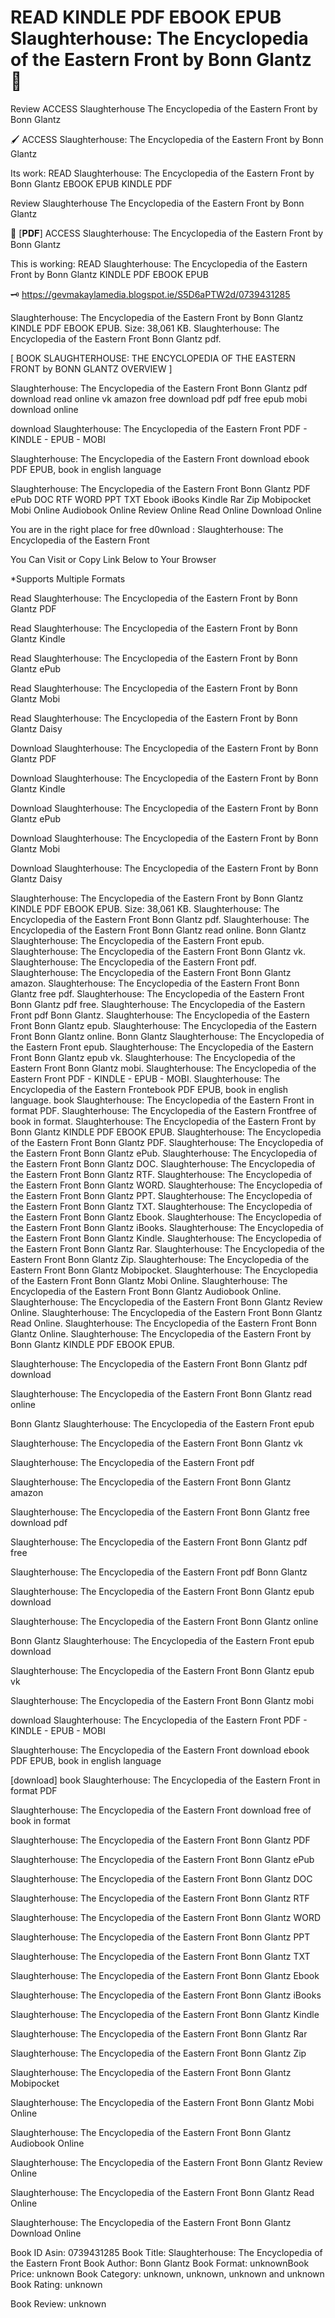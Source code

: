 # READ KINDLE PDF EBOOK EPUB Slaughterhouse: The Encyclopedia of the Eastern Front by  Bonn Glantz 💝
Review ACCESS Slaughterhouse The Encyclopedia of the Eastern Front by Bonn Glantz

🖌️ ACCESS Slaughterhouse: The Encyclopedia of the Eastern Front by Bonn Glantz

Its work: READ Slaughterhouse: The Encyclopedia of the Eastern Front by Bonn Glantz EBOOK EPUB KINDLE PDF


Review Slaughterhouse The Encyclopedia of the Eastern Front by Bonn Glantz

💝 [𝐏𝐃𝐅] ACCESS Slaughterhouse: The Encyclopedia of the Eastern Front by Bonn Glantz

This is working: READ Slaughterhouse: The Encyclopedia of the Eastern Front by Bonn Glantz KINDLE PDF EBOOK EPUB



🗝️ https://gevmakaylamedia.blogspot.ie/S5D6aPTW2d/0739431285



Slaughterhouse: The Encyclopedia of the Eastern Front by Bonn Glantz KINDLE PDF EBOOK EPUB. Size: 38,061 KB. Slaughterhouse: The Encyclopedia of the Eastern Front Bonn Glantz pdf.

[ BOOK SLAUGHTERHOUSE: THE ENCYCLOPEDIA OF THE EASTERN FRONT by BONN GLANTZ OVERVIEW ]

Slaughterhouse: The Encyclopedia of the Eastern Front Bonn Glantz pdf download read online vk amazon free download pdf pdf free epub mobi download online

download Slaughterhouse: The Encyclopedia of the Eastern Front PDF - KINDLE - EPUB - MOBI

Slaughterhouse: The Encyclopedia of the Eastern Front download ebook PDF EPUB, book in english language

Slaughterhouse: The Encyclopedia of the Eastern Front Bonn Glantz PDF ePub DOC RTF WORD PPT TXT Ebook iBooks Kindle Rar Zip Mobipocket Mobi Online Audiobook Online Review Online Read Online Download Online

You are in the right place for free d0wnload : Slaughterhouse: The Encyclopedia of the Eastern Front

You Can Visit or Copy Link Below to Your Browser

*Supports Multiple Formats

Read Slaughterhouse: The Encyclopedia of the Eastern Front by Bonn Glantz PDF

Read Slaughterhouse: The Encyclopedia of the Eastern Front by Bonn Glantz Kindle

Read Slaughterhouse: The Encyclopedia of the Eastern Front by Bonn Glantz ePub

Read Slaughterhouse: The Encyclopedia of the Eastern Front by Bonn Glantz Mobi

Read Slaughterhouse: The Encyclopedia of the Eastern Front by Bonn Glantz Daisy

Download Slaughterhouse: The Encyclopedia of the Eastern Front by Bonn Glantz PDF

Download Slaughterhouse: The Encyclopedia of the Eastern Front by Bonn Glantz Kindle

Download Slaughterhouse: The Encyclopedia of the Eastern Front by Bonn Glantz ePub

Download Slaughterhouse: The Encyclopedia of the Eastern Front by Bonn Glantz Mobi

Download Slaughterhouse: The Encyclopedia of the Eastern Front by Bonn Glantz Daisy

Slaughterhouse: The Encyclopedia of the Eastern Front by Bonn Glantz KINDLE PDF EBOOK EPUB. Size: 38,061 KB. Slaughterhouse: The Encyclopedia of the Eastern Front Bonn Glantz pdf. Slaughterhouse: The Encyclopedia of the Eastern Front Bonn Glantz read online. Bonn Glantz Slaughterhouse: The Encyclopedia of the Eastern Front epub. Slaughterhouse: The Encyclopedia of the Eastern Front Bonn Glantz vk. Slaughterhouse: The Encyclopedia of the Eastern Front pdf. Slaughterhouse: The Encyclopedia of the Eastern Front Bonn Glantz amazon. Slaughterhouse: The Encyclopedia of the Eastern Front Bonn Glantz free pdf. Slaughterhouse: The Encyclopedia of the Eastern Front Bonn Glantz pdf free. Slaughterhouse: The Encyclopedia of the Eastern Front pdf Bonn Glantz. Slaughterhouse: The Encyclopedia of the Eastern Front Bonn Glantz epub. Slaughterhouse: The Encyclopedia of the Eastern Front Bonn Glantz online. Bonn Glantz Slaughterhouse: The Encyclopedia of the Eastern Front epub. Slaughterhouse: The Encyclopedia of the Eastern Front Bonn Glantz epub vk. Slaughterhouse: The Encyclopedia of the Eastern Front Bonn Glantz mobi. Slaughterhouse: The Encyclopedia of the Eastern Front PDF - KINDLE - EPUB - MOBI. Slaughterhouse: The Encyclopedia of the Eastern Frontebook PDF EPUB, book in english language. book Slaughterhouse: The Encyclopedia of the Eastern Front in format PDF. Slaughterhouse: The Encyclopedia of the Eastern Frontfree of book in format. Slaughterhouse: The Encyclopedia of the Eastern Front by Bonn Glantz KINDLE PDF EBOOK EPUB. Slaughterhouse: The Encyclopedia of the Eastern Front Bonn Glantz PDF. Slaughterhouse: The Encyclopedia of the Eastern Front Bonn Glantz ePub. Slaughterhouse: The Encyclopedia of the Eastern Front Bonn Glantz DOC. Slaughterhouse: The Encyclopedia of the Eastern Front Bonn Glantz RTF. Slaughterhouse: The Encyclopedia of the Eastern Front Bonn Glantz WORD. Slaughterhouse: The Encyclopedia of the Eastern Front Bonn Glantz PPT. Slaughterhouse: The Encyclopedia of the Eastern Front Bonn Glantz TXT. Slaughterhouse: The Encyclopedia of the Eastern Front Bonn Glantz Ebook. Slaughterhouse: The Encyclopedia of the Eastern Front Bonn Glantz iBooks. Slaughterhouse: The Encyclopedia of the Eastern Front Bonn Glantz Kindle. Slaughterhouse: The Encyclopedia of the Eastern Front Bonn Glantz Rar. Slaughterhouse: The Encyclopedia of the Eastern Front Bonn Glantz Zip. Slaughterhouse: The Encyclopedia of the Eastern Front Bonn Glantz Mobipocket. Slaughterhouse: The Encyclopedia of the Eastern Front Bonn Glantz Mobi Online. Slaughterhouse: The Encyclopedia of the Eastern Front Bonn Glantz Audiobook Online. Slaughterhouse: The Encyclopedia of the Eastern Front Bonn Glantz Review Online. Slaughterhouse: The Encyclopedia of the Eastern Front Bonn Glantz Read Online. Slaughterhouse: The Encyclopedia of the Eastern Front Bonn Glantz Online. Slaughterhouse: The Encyclopedia of the Eastern Front by Bonn Glantz KINDLE PDF EBOOK EPUB.

Slaughterhouse: The Encyclopedia of the Eastern Front Bonn Glantz pdf download

Slaughterhouse: The Encyclopedia of the Eastern Front Bonn Glantz read online

Bonn Glantz Slaughterhouse: The Encyclopedia of the Eastern Front epub

Slaughterhouse: The Encyclopedia of the Eastern Front Bonn Glantz vk

Slaughterhouse: The Encyclopedia of the Eastern Front pdf

Slaughterhouse: The Encyclopedia of the Eastern Front Bonn Glantz amazon

Slaughterhouse: The Encyclopedia of the Eastern Front Bonn Glantz free download pdf

Slaughterhouse: The Encyclopedia of the Eastern Front Bonn Glantz pdf free

Slaughterhouse: The Encyclopedia of the Eastern Front pdf Bonn Glantz

Slaughterhouse: The Encyclopedia of the Eastern Front Bonn Glantz epub download

Slaughterhouse: The Encyclopedia of the Eastern Front Bonn Glantz online

Bonn Glantz Slaughterhouse: The Encyclopedia of the Eastern Front epub download

Slaughterhouse: The Encyclopedia of the Eastern Front Bonn Glantz epub vk

Slaughterhouse: The Encyclopedia of the Eastern Front Bonn Glantz mobi

download Slaughterhouse: The Encyclopedia of the Eastern Front PDF - KINDLE - EPUB - MOBI

Slaughterhouse: The Encyclopedia of the Eastern Front download ebook PDF EPUB, book in english language

[download] book Slaughterhouse: The Encyclopedia of the Eastern Front in format PDF

Slaughterhouse: The Encyclopedia of the Eastern Front download free of book in format

Slaughterhouse: The Encyclopedia of the Eastern Front Bonn Glantz PDF

Slaughterhouse: The Encyclopedia of the Eastern Front Bonn Glantz ePub

Slaughterhouse: The Encyclopedia of the Eastern Front Bonn Glantz DOC

Slaughterhouse: The Encyclopedia of the Eastern Front Bonn Glantz RTF

Slaughterhouse: The Encyclopedia of the Eastern Front Bonn Glantz WORD

Slaughterhouse: The Encyclopedia of the Eastern Front Bonn Glantz PPT

Slaughterhouse: The Encyclopedia of the Eastern Front Bonn Glantz TXT

Slaughterhouse: The Encyclopedia of the Eastern Front Bonn Glantz Ebook

Slaughterhouse: The Encyclopedia of the Eastern Front Bonn Glantz iBooks

Slaughterhouse: The Encyclopedia of the Eastern Front Bonn Glantz Kindle

Slaughterhouse: The Encyclopedia of the Eastern Front Bonn Glantz Rar

Slaughterhouse: The Encyclopedia of the Eastern Front Bonn Glantz Zip

Slaughterhouse: The Encyclopedia of the Eastern Front Bonn Glantz Mobipocket

Slaughterhouse: The Encyclopedia of the Eastern Front Bonn Glantz Mobi Online

Slaughterhouse: The Encyclopedia of the Eastern Front Bonn Glantz Audiobook Online

Slaughterhouse: The Encyclopedia of the Eastern Front Bonn Glantz Review Online

Slaughterhouse: The Encyclopedia of the Eastern Front Bonn Glantz Read Online

Slaughterhouse: The Encyclopedia of the Eastern Front Bonn Glantz Download Online

Book ID Asin: 0739431285
Book Title: Slaughterhouse: The Encyclopedia of the Eastern Front
Book Author: Bonn Glantz
Book Format: unknownBook Price: unknown
Book Category: unknown, unknown, unknown and unknown
Book Rating: unknown

Book Review: unknown
